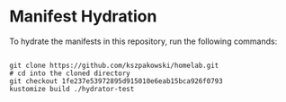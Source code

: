 
# Manifest Hydration

To hydrate the manifests in this repository, run the following commands:

```shell

git clone https://github.com/kszpakowski/homelab.git
# cd into the cloned directory
git checkout 1fe237e53972895d915010e6eab15bca926f0793
kustomize build ./hydrator-test
```